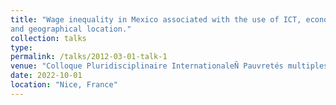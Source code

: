 ```yaml
---
title: "Wage inequality in Mexico associated with the use of ICT, economic sectors
and geographical location."
collection: talks
type: 
permalink: /talks/2012-03-01-talk-1
venue: "Colloque Pluridisciplinaire InternationaleÑ Pauvretés multiples: les défis contemporains, les Évolutions constatées, et les Politiques. Haute Ecole du Travail et de l’Intervention Sociale, Nice,"
date: 2022-10-01
location: "Nice, France"
---
```


